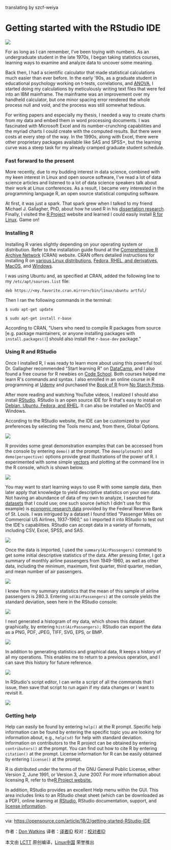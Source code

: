 translating by szcf-weiya


Getting started with the RStudio IDE
======

![](https://opensource.com/sites/default/files/styles/image-full-size/public/lead-images/code_development_programming_screen.png?itok=BgcSm5Pl)

For as long as I can remember, I've been toying with numbers. As an undergraduate student in the late 1970s, I began taking statistics courses, learning ways to examine and analyze data to uncover some meaning.

Back then, I had a scientific calculator that made statistical calculations much easier than ever before. In the early '90s, as a graduate student in educational psychology working on t-tests, correlations, and [ANOVA][1], I started doing my calculations by meticulously writing text files that were fed into an IBM mainframe. The mainframe was an improvement over my handheld calculator, but one minor spacing error rendered the whole process null and void, and the process was still somewhat tedious.

For writing papers and especially my thesis, I needed a way to create charts from my data and embed them in word processing documents. I was fascinated with Microsoft Excel and its number-crunching capabilities and the myriad charts I could create with the computed results. But there were costs at every step of the way. In the 1990s, along with Excel, there were other proprietary packages available like SAS and SPSS+, but the learning curve was a steep task for my already cramped graduate student schedule.

### Fast forward to the present

More recently, due to my budding interest in data science, combined with my keen interest in Linux and open source software, I've read a lot of data science articles and listened to a lot of data science speakers talk about their work at Linux conferences. As a result, I became very interested in the programming language R, an open source statistical computing software.

At first, it was just a spark. That spark grew when I talked to my friend Michael J. Gallagher, PhD, about how he used R in his [dissertation research][2]. Finally, I visited the [R Project][3] website and learned I could easily install [R for Linux][4]. Game on!

### Installing R

Installing R varies slightly depending on your operating system or distribution. Refer to the installation guide found at the [Comprehensive R Archive Network][5] (CRAN) website. CRAN offers detailed instructions for installing R on [various Linux distributions][6], [Fedora, RHEL, and derivatives][7], [MacOS][8], and [Windows][9].

I was using Ubuntu and, as specified at CRAN, added the following line to my `/etc/apt/sources.list` file:
```
deb https://<my.favorite.cran.mirror>/bin/linux/ubuntu artful/

```

Then I ran the following commands in the terminal:
```
$ sudo apt-get update

$ sudo apt-get install r-base

```

According to CRAN, "Users who need to compile R packages from source [e.g. package maintainers, or anyone installing packages with `install.packages()`] should also install the `r-base-dev` package."

### Using R and RStudio

Once I installed R, I was ready to learn more about using this powerful tool. Dr. Gallagher recommended "Start learning R" on [DataCamp][10], and I also found a free course for R newbies on [Code School][11]. Both courses helped me learn R's commands and syntax. I also enrolled in an online course in R programming at [Udemy][12] and purchased the [Book of R][13] from [No Starch Press][14].

After more reading and watching YouTube videos, I realized I should also install [RStudio][15]. RStudio is an open source IDE for R that's easy to install on [Debian, Ubuntu, Fedora, and RHEL][16]. It can also be installed on MacOS and Windows.

According to the RStudio website, the IDE can be customized to your preferences by selecting the Tools menu and, from there, Global Options.

![](https://opensource.com/sites/default/files/styles/panopoly_image_original/public/u128651/r_global-options.png?itok=un6-SvS-)

R provides some great demonstration examples that can be accessed from the console by entering `demo()` at the prompt. The `demo(plotmath)` and `demo(perspective)` options provide great illustrations of the power of R. I experimented with some simple [vectors][17] and plotting at the command line in the R console, which is shown below.

![](https://opensource.com/sites/default/files/styles/panopoly_image_original/public/u128651/r_plotting-vectors.png?itok=9T7UV8p2)

You may want to start learning ways to use R with some sample data, then later apply that knowledge to yield descriptive statistics on your own data. Not having an abundance of data of my own to analyze, I searched for [datasets][18] that I could use; one such source (which I didn't use for this example) is [economic research data][19] provided by the Federal Reserve Bank of St. Louis. I was intrigued by a dataset I found titled "Passenger Miles on Commercial US Airlines, 1937-1960," so I imported it into RStudio to test out the IDE's capabilities. RStudio can accept data in a variety of formats, including CSV, Excel, SPSS, and SAS.

![](https://opensource.com/sites/default/files/styles/panopoly_image_original/public/u128651/rstudio-import.png?itok=1yJKQei1)

Once the data is imported, I used the `summary(AirPassengers)` command to get some initial descriptive statistics of the data. After pressing Enter, I got a summary of monthly airline passengers from 1949-1960, as well as other data, including the minimum, maximum, first quarter, third quarter, median, and mean number of air passengers.

![](https://opensource.com/sites/default/files/styles/panopoly_image_original/public/u128651/r_air-passengers.png?itok=RCJMLIb3)

I knew from my summary statistics that the mean of this sample of airline passengers is 280.3. Entering `sd(AirPassengers)` at the console yields the standard deviation, seen here in the RStudio console:

![](https://opensource.com/sites/default/files/styles/panopoly_image_original/public/u128651/r_sd-air-passengers.png?itok=d-25fQoz)

I next generated a histogram of my data, which shows this dataset graphically, by entering `hist(AirPassengers);` RStudio can export the data as a PNG, PDF, JPEG, TIFF, SVG, EPS, or BMP.

![](https://opensource.com/sites/default/files/styles/panopoly_image_original/public/u128651/r_histogram-air-passengers.png?itok=0HWsseQE)

In addition to generating statistics and graphical data, R keeps a history of all my operations. This enables me to return to a previous operation, and I can save this history for future reference.

![](https://opensource.com/sites/default/files/styles/panopoly_image_original/public/u128651/r_history.png?itok=50jaFPU4)

In RStudio's script editor, I can write a script of all the commands that I issue, then save that script to run again if my data changes or I want to revisit it.

![](https://opensource.com/sites/default/files/styles/panopoly_image_original/public/u128651/r_script-editor.png?itok=eiE1_bnX)

### Getting help

Help can easily be found by entering `help()` at the R prompt. Specific help information can be found by entering the specific topic you are looking for information about, e.g., `help(sd)` for help with standard deviation. Information on contributors to the R project can be obtained by entering `contributors()` at the prompt. You can find out how to cite R by entering `citation()` at the prompt. License information for R can be easily obtained by entering `license()` at the prompt.

R is distributed under the terms of the GNU General Public License, either Version 2, June 1991, or Version 3, June 2007. For more information about licensing R, refer to the[R Project website.][20]

In addition, RStudio provides an excellent Help menu within the GUI. This area includes links to an RStudio cheat sheet (which can be downloaded as a PDF), online learning at [RStudio][21], RStudio documentation, support, and [license information][22].


--------------------------------------------------------------------------------

via: https://opensource.com/article/18/2/getting-started-RStudio-IDE

作者：[Don Watkins][a]
译者：[译者ID](https://github.com/译者ID)
校对：[校对者ID](https://github.com/校对者ID)

本文由 [LCTT](https://github.com/LCTT/TranslateProject) 原创编译，[Linux中国](https://linux.cn/) 荣誉推出

[a]:https://opensource.com/users/don-watkins
[1]:https://en.wikipedia.org/wiki/Analysis_of_variance
[2]:https://www.michael-j-gallagher.com/high-performance-computing
[3]:https://www.r-project.org/
[4]:https://cran.r-project.org/index.html
[5]:https://cran.r-project.org/
[6]:https://cran.r-project.org/bin/linux/
[7]:https://cran.r-project.org/bin/linux/redhat/README
[8]:https://cran.r-project.org/bin/macosx/
[9]:https://cran.r-project.org/bin/windows/
[10]:https://www.datacamp.com/onboarding/learn?from=home&technology=r
[11]:http://tryr.codeschool.com/levels/1/challenges/1
[12]:https://www.udemy.com/r-programming
[13]:https://nostarch.com/bookofr
[14]:https://opensource.com/article/17/10/no-starch
[15]:https://www.rstudio.com/
[16]:https://www.rstudio.com/products/rstudio/download/
[17]:http://www.r-tutor.com/r-introduction/vector
[18]:https://vincentarelbundock.github.io/Rdatasets/datasets.html
[19]:https://fred.stlouisfed.org/
[20]:https://www.r-project.org/Licenses/
[21]:https://www.rstudio.com/online-learning/#R
[22]:https://support.rstudio.com/hc/en-us/articles/217801078-What-license-is-RStudio-available-under-
